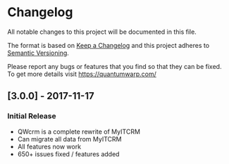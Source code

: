 # Changelog
All notable changes to this project will be documented in this file.

The format is based on [Keep a Changelog](http://keepachangelog.com/en/1.0.0/)
and this project adheres to [Semantic Versioning](http://semver.org/spec/v2.0.0.html).

Please report any bugs or features that you find so that they can be fixed.
To get more details visit https://quantumwarp.com/

## [3.0.0] - 2017-11-17

### Initial Release
- QWcrm is a complete rewrite of MyITCRM
- Can migrate all data from MyITCRM
- All features now work
- 650+ issues fixed / features added